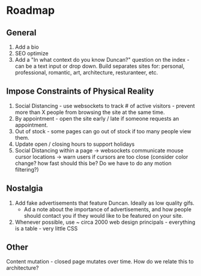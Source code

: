 # Roadmap

## General

1. Add a bio
2. SEO optimize
3. Add a "In what context do you know Duncan?" question on the index - can be a text input or drop down. Build separates sites for: personal, professional, romantic, art, architecture, resturanteer, etc.

## Impose Constraints of Physical Reality

1. Social Distancing - use websockets to track # of active visitors - prevent more than X people from browsing the site at the same time.
2. By appointment - open the site early / late if someone requests an appointment.
3. Out of stock - some pages can go out of stock if too many people view them.
4. Update open / closing hours to support holidays
5. Social Distancing within a page -> websockets communicate mouse cursor locations -> warn users if cursors are too close (consider color change? how fast should this be? Do we have to do any motion filtering?)

## Nostalgia

1. Add fake advertisements that feature Duncan. Ideally as low quality gifs.
    - Ad a note about the importance of advertisements, and how people should contact you if they would like to be featured on your site.
2. Whenever possible, use ~ circa 2000 web design principals - everything is a table - very little CSS

## Other

Content mutation - closed page mutates over time. How do we relate this to architecture?

